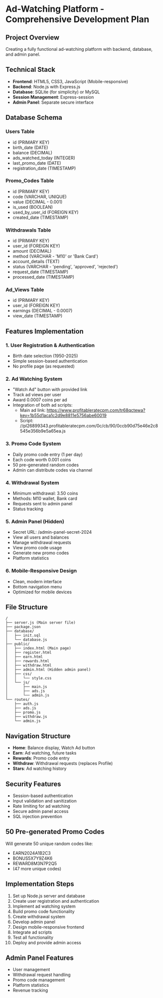 # Ad-Watching Platform - Comprehensive Development Plan

## Project Overview
Creating a fully functional ad-watching platform with backend, database, and admin panel.

## Technical Stack
- **Frontend**: HTML5, CSS3, JavaScript (Mobile-responsive)
- **Backend**: Node.js with Express.js
- **Database**: SQLite (for simplicity) or MySQL
- **Session Management**: Express-session
- **Admin Panel**: Separate secure interface

## Database Schema

### Users Table
- id (PRIMARY KEY)
- birth_date (DATE)
- balance (DECIMAL)
- ads_watched_today (INTEGER)
- last_promo_date (DATE)
- registration_date (TIMESTAMP)

### Promo_Codes Table
- id (PRIMARY KEY)
- code (VARCHAR, UNIQUE)
- value (DECIMAL - 0.001)
- is_used (BOOLEAN)
- used_by_user_id (FOREIGN KEY)
- created_date (TIMESTAMP)

### Withdrawals Table
- id (PRIMARY KEY)
- user_id (FOREIGN KEY)
- amount (DECIMAL)
- method (VARCHAR - 'M10' or 'Bank Card')
- account_details (TEXT)
- status (VARCHAR - 'pending', 'approved', 'rejected')
- request_date (TIMESTAMP)
- processed_date (TIMESTAMP)

### Ad_Views Table
- id (PRIMARY KEY)
- user_id (FOREIGN KEY)
- earnings (DECIMAL - 0.0007)
- view_date (TIMESTAMP)

## Features Implementation

### 1. User Registration & Authentication
- Birth date selection (1950-2025)
- Simple session-based authentication
- No profile page (as requested)

### 2. Ad Watching System
- "Watch Ad" button with provided link
- Track ad views per user
- Award 0.0007 coins per ad
- Integration of both ad scripts:
  - Main ad link: https://www.profitableratecpm.com/tr68qctewa?key=1b55d1aca1c2d9e8811e5756abe60019
  - Script: //pl26899343.profitableratecpm.com/0c/cb/90/0ccb90d75e46e2c8545e356b9e5a65ea.js

### 3. Promo Code System
- Daily promo code entry (1 per day)
- Each code worth 0.001 coins
- 50 pre-generated random codes
- Admin can distribute codes via channel

### 4. Withdrawal System
- Minimum withdrawal: 3.50 coins
- Methods: M10 wallet, Bank card
- Requests sent to admin panel
- Status tracking

### 5. Admin Panel (Hidden)
- Secret URL: /admin-panel-secret-2024
- View all users and balances
- Manage withdrawal requests
- View promo code usage
- Generate new promo codes
- Platform statistics

### 6. Mobile-Responsive Design
- Clean, modern interface
- Bottom navigation menu
- Optimized for mobile devices

## File Structure
```
/
├── server.js (Main server file)
├── package.json
├── database/
│   ├── init.sql
│   └── database.js
├── public/
│   ├── index.html (Main page)
│   ├── register.html
│   ├── earn.html
│   ├── rewards.html
│   ├── withdraw.html
│   ├── admin.html (Hidden admin panel)
│   ├── css/
│   │   └── style.css
│   └── js/
│       ├── main.js
│       ├── ads.js
│       └── admin.js
└── routes/
    ├── auth.js
    ├── ads.js
    ├── promo.js
    ├── withdraw.js
    └── admin.js
```

## Navigation Structure
- **Home**: Balance display, Watch Ad button
- **Earn**: Ad watching, future tasks
- **Rewards**: Promo code entry
- **Withdraw**: Withdrawal requests (replaces Profile)
- **Stars**: Ad watching history

## Security Features
- Session-based authentication
- Input validation and sanitization
- Rate limiting for ad watching
- Secure admin panel access
- SQL injection prevention

## 50 Pre-generated Promo Codes
Will generate 50 unique random codes like:
- EARN2024A1B2C3
- BONUS5X7Y9Z4K6
- REWARD8M3N7P2Q5
- (47 more unique codes)

## Implementation Steps
1. Set up Node.js server and database
2. Create user registration and authentication
3. Implement ad watching system
4. Build promo code functionality
5. Create withdrawal system
6. Develop admin panel
7. Design mobile-responsive frontend
8. Integrate ad scripts
9. Test all functionality
10. Deploy and provide admin access

## Admin Panel Features
- User management
- Withdrawal request handling
- Promo code management
- Platform statistics
- Revenue tracking
